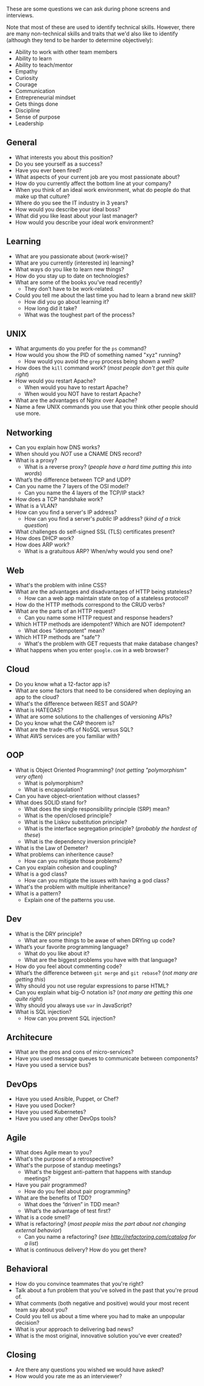 These are some questions we can ask during phone screens and interviews.

Note that most of these are used to identify technical skills.
However, there are many non-technical skills and traits that we'd also like
to identify (although they tend to be harder to determine objectively):

* Ability to work with other team members
* Ability to learn
* Ability to teach/mentor
* Empathy
* Curiosity
* Courage
* Communication
* Entrepreneurial mindset
* Gets things done
* Discipline
* Sense of purpose
* Leadership


General
-------

* What interests you about this position?
* Do you see yourself as a success?
* Have you ever been fired?
* What aspects of your current job are you most passionate about?
* How do you currently affect the bottom line at your company?
* When you think of an ideal work environment, what do people do that make up that culture?
* Where do you see the IT industry in 3 years?
* How would you describe your ideal boss?
* What did you like least about your last manager?
* How would you describe your ideal work environment?


Learning
--------

* What are you passionate about (work-wise)?
* What are you currently (interested in) learning?
* What ways do you like to learn new things?
* How do you stay up to date on technologies?
* What are some of the books you’ve read recently?
    * They don’t have to be work-related.
* Could you tell me about the last time you had to learn a brand new skill?
    * How did you go about learning it?
    * How long did it take?
    * What was the toughest part of the process?


UNIX
----

* What arguments do you prefer for the `ps` command?
* How would you show the PID of something named "xyz" running?
    * How would you avoid the `grep` process being shown a well?
* How does the `kill` command work? (_most people don't get this quite right_)
* How would you restart Apache?
    * When would you have to restart Apache?
    * When would you NOT have to restart Apache?
* What are the advantages of Nginx over Apache?
* Name a few UNIX commands you use that you think other people should use more.


Networking
----------

* Can you explain how DNS works?
* When should you *NOT* use a CNAME DNS record?
* What is a proxy?
    * What is a reverse proxy? (_people have a hard time putting this into words_)
* What’s the difference between TCP and UDP?
* Can you name the 7 layers of the OSI model?
    * Can you name the 4 layers of the TCP/IP stack?
* How does a TCP handshake work?
* What is a VLAN?
* How can you find a server's IP address?
    * How can you find a server's *public* IP address? (_kind of a trick question_)
* What challenges do self-signed SSL (TLS) certificates present?
* How does DHCP work?
* How does ARP work?
    * What is a gratuitous ARP? When/why would you send one?


Web
---

* What's the problem with inline CSS?
* What are the advantages and disadvantages of HTTP being stateless?
    * How can a web app maintain state on top of a stateless protocol?
* How do the HTTP methods correspond to the CRUD verbs?
* What are the parts of an HTTP request?
    * Can you name some HTTP request and response headers?
* Which HTTP methods are idempotent? Which are NOT idempotent?
    * What does "idempotent" mean?
* Which HTTP methods are "safe"?
    * What's the problem with GET requests that make database changes?
* What happens when you enter `google.com` in a web browser?


Cloud
-----

* Do you know what a 12-factor app is?
* What are some factors that need to be considered when deploying an app to the cloud?
* What's the difference between REST and SOAP?
* What is HATEOAS?
* What are some solutions to the challenges of versioning APIs?
* Do you know what the CAP theorem is?
* What are the trade-offs of NoSQL versus SQL?
* What AWS services are you familiar with?


OOP
---

* What is Object Oriented Programming? (_not getting "polymorphism" very often_)
    * What is polymorphism?
    * What is encapsulation?
* Can you have object-orientation without classes?
* What does SOLID stand for?
    * What does the single responsibility principle (SRP) mean?
    * What is the open/closed principle?
    * What is the Liskov substitution principle?
    * What is the interface segregation principle? (_probably the hardest of these_)
    * What is the dependency inversion principle?
* What is the Law of Demeter?
* What problems can inheritence cause?
    * How can you mitigate those problems?
* Can you explain cohesion and coupling?
* What is a god class?
    * How can you mitigate the issues with having a god class?
* What's the problem with multiple inheritance?
* What is a pattern?
    * Explain one of the patterns you use.


Dev
---

* What is the DRY principle?
    * What are some things to be awae of when DRYing up code?
* What’s your favorite programming language?
    * What do you like about it?
    * What are the biggest problems you have with that language?
* How do you feel about commenting code?
* What’s the difference between `git merge` and `git rebase`? (_not many are getting this_)
* Why should you not use regular expressions to parse HTML?
* Can you explain what big-O notation is? (_not many are getting this one quite right_)
* Why should you always use `var` in JavaScript?
* What is SQL injection?
    * How can you prevent SQL injection?


Architecure
-----------

* What are the pros and cons of micro-services?
* Have you used message queues to communicate between components?
* Have you used a service bus?


DevOps
------

* Have you used Ansible, Puppet, or Chef?
* Have you used Docker?
* Have you used Kubernetes?
* Have you used any other DevOps tools?


Agile
-----

* What does Agile mean to you?
* What's the purpose of a retrospective?
* What's the purpose of standup meetings?
    * What's the biggest anti-pattern that happens with standup meetings?
* Have you pair programmed?
    * How do you feel about pair programming?
* What are the benefits of TDD?
    * What does the “driven” in TDD mean?
    * What’s the advantage of test first?
* What is a code smell?
* What is refactoring? (_most people miss the part about not changing external behavior_)
    * Can you name a refactoring? (_see http://refactoring.com/catalog for a list_)
* What is continuous delivery? How do you get there?


Behavioral
----------

* How do you convince teammates that you're right?
* Talk about a fun problem that you've solved in the past that you're proud of.
* What comments (both negative and positive) would your most recent team say about you?
* Could you tell us about a time where you had to make an unpopular decision?
* What is your approach to delivering bad news?
* What is the most original, innovative solution you’ve ever created?


Closing
-------

* Are there any questions you wished we would have asked?
* How would you rate me as an interviewer?
